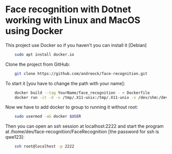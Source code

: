 # Face recognition with Dotnet working with Linux and MacOS using Docker

This project use Docker so if you haven't you can install it [Debian]

```bash
    sudo apt install docker.io
```

Clone the project from GitHub: 

```bash
    git clone https://github.com/andreock/face-recognition.git
```

To start it [you have to change the path with your name]:

```bash
    docker build --tag YourName/face_recognition - < Dockerfile
    docker run -it -d -v /tmp/.X11-unix:/tmp/.X11-unix -v /dev/shm:/dev/shm  --device /dev/dri --device=dev/video0:/dev/video0 -e DISPLAY=:0 -p 2222:22 -v /dev/video0:/dev/video0 YourName/face_recognition /bin/bash
```

Now we have to add docker to group to running it without root:

```bash
    sudo usermod -aG docker $USER
```

Then you can open an ssh session at localhost:2222 and start the program at /home/dev/face-recognition/FaceRecognition [the password for ssh is qwe123]: 

```bash
    ssh root@localhost -p 2222
```
